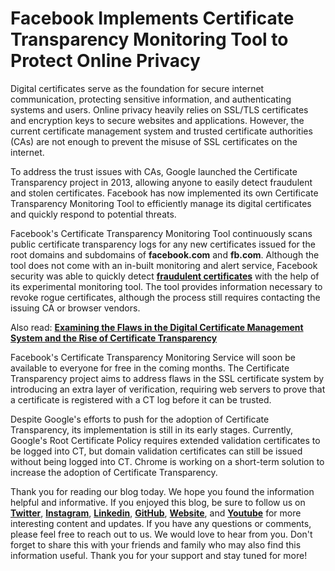 # Facebook Implements Certificate Transparency Monitoring Tool to Protect Online Privacy

Digital certificates serve as the foundation for secure internet communication, protecting sensitive information, and authenticating systems and users. Online privacy heavily relies on SSL/TLS certificates and encryption keys to secure websites and applications. However, the current certificate management system and trusted certificate authorities (CAs) are not enough to prevent the misuse of SSL certificates on the internet.

To address the trust issues with CAs, Google launched the Certificate Transparency project in 2013, allowing anyone to easily detect fraudulent and stolen certificates. Facebook has now implemented its own Certificate Transparency Monitoring Tool to efficiently manage its digital certificates and quickly respond to potential threats.

Facebook's Certificate Transparency Monitoring Tool continuously scans public certificate transparency logs for any new certificates issued for the root domains and subdomains of **facebook.com** and **fb.com**. Although the tool does not come with an in-built monitoring and alert service, Facebook security was able to quickly detect [**fraudulent certificates**](https://www.facebook.com/notes/2512012032429988/) with the help of its experimental monitoring tool. The tool provides information necessary to revoke rogue certificates, although the process still requires contacting the issuing CA or browser vendors.

Also read: [**Examining the Flaws in the Digital Certificate Management System and the Rise of Certificate Transparency**](https://cyberhub.hashnode.dev/examining-the-flaws-in-the-digital-certificate-management-system-and-the-rise-of-certificate-transparency)

Facebook's Certificate Transparency Monitoring Service will soon be available to everyone for free in the coming months. The Certificate Transparency project aims to address flaws in the SSL certificate system by introducing an extra layer of verification, requiring web servers to prove that a certificate is registered with a CT log before it can be trusted.

Despite Google's efforts to push for the adoption of Certificate Transparency, its implementation is still in its early stages. Currently, Google's Root Certificate Policy requires extended validation certificates to be logged into CT, but domain validation certificates can still be issued without being logged into CT. Chrome is working on a short-term solution to increase the adoption of Certificate Transparency.

Thank you for reading our blog today. We hope you found the information helpful and informative. If you enjoyed this blog, be sure to follow us on [**Twitter**](https://twitter.com/areyysharma), [**Instagram**](https://www.instagram.com/official_cyber_hub/), [**Linkedin**](https://www.linkedin.com/in/technical-human/), [**GitHub**](https://github.com/pushkarsharma23), [**Website**](https://officialcyberhub.wixsite.com/cyberhub), and [**Youtube**](https://www.youtube.com/@OfficialCyberHub) for more interesting content and updates. If you have any questions or comments, please feel free to reach out to us. We would love to hear from you. Don't forget to share this with your friends and family who may also find this information useful. Thank you for your support and stay tuned for more!